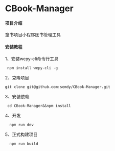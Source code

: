 # CBook-Manager

#### 项目介绍
童书项目小程序图书管理工具


#### 安装教程

1、安装wepy-cli命令行工具

 ```
  npm install wepy-cli -g
```

2、克隆项目

```
git clone git@github.com:semdy/CBook-Manager.git
```

3、安装依赖

 ```
  cd CBook-Manager&&npm install
```

4、开发

```
  npm run dev
```

5、正式构建项目

```
  npm run build
```
